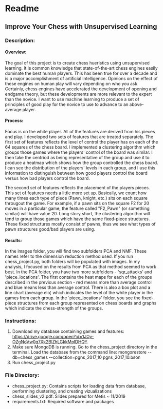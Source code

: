 # Readme
## Improve Your Chess with Unsupervised Learning

### Description: 
#### Overview:
The goal of this project is to create chess hueristics using unsupervised learning. It is common knowledge that state-of-the-art chess engines easily dominate the best human players. This has been true for over a decade and is a major accomplishment of artificial intelligence. Opinions on the effect of these engines on human play will vary depending on who you ask. Certainly, chess engines have accelerated the development of opening and endgame theory, but these developments are more relevant to the expert than the novice. I want to use machine learning to produce a set of principles of good play for the novice to use to advance to an above-average player. 

#### Process:
Focus is on the white player. All of the features are derived from his pieces and play. I developed two sets of features that are treated separately. The first set of features reflects the level of control the player has on each of the 64 squares of the chess board. I implemented a clustering algorithm which groups those games where the players' control of the board was similar. I then take the centriod as being representative of the group and use it to produce a heatmap which shows how the group controlled the chess board. I can see the distribution of the players' levels in each group, and I use this information to distinguish between how good players control the board versus how bad players control the board.

The second set of features reflects the placement of the players pieces. This set of features needs a little more set up. Basically, we count how many times each type of piece (Pawn, knight, etc.) sits on each square througout the game. For example, if a pawn sits on the square F2 for 20 moves in a particular game, the feature called "F2_Pawn" (or something similar) will have value 20. Long story short, the clustering algorithm will tend to group those games which have the same fixed-piece structures. These fixed structures mostly consist of pawns, thus we see what types of pawn structures good/bad players are using. 

#### Results:
In the images folder, you will find two subfolders PCA and NMF. These names refer to the dimension reduction method used. If you run chess_project.py, both folders will be populated with images. In my analysis, I focused on the results from PCA as that method seemed to work best. In the PCA folder, you have two more subfolders - 'sqr_attacks' and 'piece_locations'. The first contains the heat maps for each of the groups described in the previous section - red means more than average control and blue means less than average control. There is also a box plot and a line chart (average elo) which indicates the level of the white player in the games from each group. In the 'piece_locations' folder, you see the fixed-piece structures from each group represented on chess boards and graphs which indicate the chess-strength of the groups.



### Instructions:
1) Download my database containing games and features: https://drive.google.com/open?id=1JOy-OZgNoVw0q7Xk2BlZhLGkkMpIDHQY. 
2) Make sure MongoDB is running. Go to the chess_project directory in the terminal. Load the database from the command line: 
  mongorestore --db=chess_games --collection=pgns_2017_10 pgns_2017_10.bson
3) Run chess_project.py


### File Directory:
- chess_project.py: Contains scripts for loading data from database, performing clustering, and creating vizualizations
- chess_slides_v2.pdf: Slides prepared for Metis ~ 11/2019
- requirements.txt: Required software and packages





